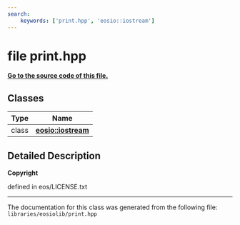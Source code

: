```yaml
---
search:
    keywords: ['print.hpp', 'eosio::iostream']
---
```


# file print.hpp

**[Go to the source code of this file.](print_8hpp_source.md)**
## Classes

|Type|Name|
|-----|-----|
|class|[**eosio::iostream**](classeosio_1_1iostream.md)|


## Detailed Description



**Copyright**

defined in eos/LICENSE.txt 





----------------------------------------
The documentation for this class was generated from the following file: `libraries/eosiolib/print.hpp`
